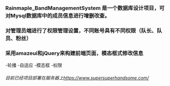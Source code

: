 ### Rainmaple_BandManagementSystem 是一个数据库设计项目，可对Mysql数据库中的成员信息进行增删改查。
### 对管理员端进行了权限管理设置，不同账号具有不同权限（队长、队员、粉丝）
### 采用amazeui和jQuery来构建前端页面，模态框式修改信息
-轮播
-自适应
-模态框
-权限
###### 目前已经项目部署在服务器上<https://www.supersuperhandsome.com/>
